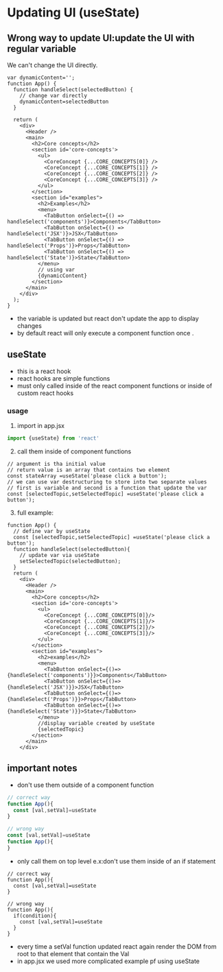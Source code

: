 # Updating UI (useState)

## Wrong way to update UI:update the UI with regular variable 

We can't change the UI directly.

```JS
var dynamicContent='';
function App() {
  function handleSelect(selectedButton) {
    // change var directly
    dynamicContent=selectedButton
  }

  return (
    <div>
      <Header />
      <main>
        <h2>Core concepts</h2>
        <section id='core-concepts'>
          <ul>
            <CoreConcept {...CORE_CONCEPTS[0]} />
            <CoreConcept {...CORE_CONCEPTS[1]} />
            <CoreConcept {...CORE_CONCEPTS[2]} />
            <CoreConcept {...CORE_CONCEPTS[3]} />
          </ul>
        </section>
        <section id="examples">
          <h2>Examples</h2>
          <menu>
            <TabButton onSelect={() => handleSelect('components')}>Components</TabButton>
            <TabButton onSelect={() => handleSelect('JSX')}>JSX</TabButton>
            <TabButton onSelect={() => handleSelect('Props')}>Props</TabButton>
            <TabButton onSelect={() => handleSelect('State')}>State</TabButton>
          </menu>
          // using var 
          {dynamicContent}
        </section>
      </main>
    </div>
  );
}
```
* the variable is updated but react don't update the app to display changes
* by default react will only execute a component function once .

## useState 
* this is a react hook 
* react hooks are simple functions 
* must only called inside of the react component functions or inside of custom react hooks

### usage 

1. import in app.jsx
```js
import {useState} from 'react'
```
2. call them inside of component functions
```JS
// argument is tha initial value
// return value is an array that contains two element
const stateArray =useState('please click a button');
// we can use var destructuring to store into two separate values
// first is variable and second is a function that update the var
const [selectedTopic,setSelectedTopic] =useState('please click a button');
```
3. full example:

```JSX
function App() {
  // define var by useState
  const [selectedTopic,setSelectedTopic] =useState('please click a button');
  function handleSelect(selectedButton){
    // update var via useState
    setSelectedTopic(selectedButton);
  }
  return (
    <div>
      <Header />
      <main>
        <h2>Core concepts</h2>
        <section id='core-concepts'>
          <ul>
            <CoreConcept {...CORE_CONCEPTS[0]}/>
            <CoreConcept {...CORE_CONCEPTS[1]}/>
            <CoreConcept {...CORE_CONCEPTS[2]}/>
            <CoreConcept {...CORE_CONCEPTS[3]}/>
          </ul>
        </section>
        <section id="examples">
          <h2>examples</h2>
          <menu> 
            <TabButton onSelect={()=>{handleSelect('components')}}>Components</TabButton>
            <TabButton onSelect={()=>{handleSelect('JSX')}}>JSX</TabButton>
            <TabButton onSelect={()=>{handleSelect('Props')}}>Props</TabButton>
            <TabButton onSelect={()=>{handleSelect('State')}}>State</TabButton>
          </menu>
          //display variable created by useState
          {selectedTopic}
        </section>
      </main>
    </div>
```

## important notes
* don't use them outside of a component function 
```js
// correct way
function App(){
  const [val,setVal]=useState
}
```

```js
// wrong way
const [val,setVal]=useState
function App(){
}
```
* only call them on top level e.x:don't use them inside of an if statement
```JS
// correct way
function App(){
  const [val,setVal]=useState
}
```
```JS
// wrong way
function App(){
  if(condition){
    const [val,setVal]=useState
  }
}
```
* every time a setVal function updated react again render the DOM from root to that element that contain the Val
* in app.jsx we used more complicated example pf using useState 